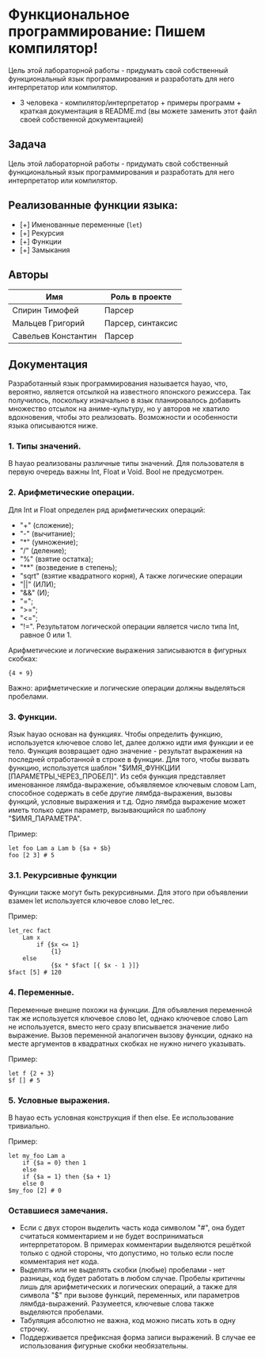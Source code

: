 # Функциональное программирование: Пишем компилятор!

Цель этой лабораторной работы - придумать свой собственный функциональный язык программирования и разработать для него интерпретатор или компилятор.

* 3 человека - компилятор/интерпретатор + примеры программ + краткая документация в README.md (вы можете заменить этот файл своей собственной документацией)

## Задача

Цель этой лабораторной работы - придумать свой собственный функциональный язык программирования и разработать для него интерпретатор или компилятор.

## Реализованные функции языка:

* [+] Именованные переменные (`let`)
* [+] Рекурсия
* [+] Функции
* [+] Замыкания

## Авторы

Имя | Роль в проекте
------------------|---------------------
Спирин Тимофей | Парсер
Мальцев Григорий | Парсер, синтаксис
Савельев Константин | Парсер

## Документация

Разработанный язык программирования называется hayao, что, вероятно, является отсылкой на известного японского режиссера. Так получилось, поскольку изначально в язык планировалось добавить множество отсылок на аниме-культуру, но у авторов не хватило вдохновения, чтобы это реализовать. Возможности и особенности языка описываются ниже.

### 1. Типы значений.
В hayao реализованы различные типы значений. Для пользователя в первую очередь важны Int, Float и Void. Bool не предусмотрен.

### 2. Арифметические операции.
Для Int и Float определен ряд арифметических операций:
- "+" (сложение);
- "-" (вычитание);
- "*" (умножение);
- "/" (деление);
- "%" (взятие остатка);
- "**" (возведение в степень);
- "sqrt" (взятие квадратного корня),
А также логические операции 
- "||" (ИЛИ);
- "&&" (И);
- "=";
- ">=";
- "<=";
- "!=".
Результатом логической операции является число типа Int, равное 0 или 1.

Арифметические и логические выражения записываются в фигурных скобках:
```
{4 + 9}
```
Важно: арифметические и логические операции должны выделяться пробелами.

### 3. Функции.
Язык hayao основан на функциях. Чтобы определить функцию, используется ключевое слово let, далее должно идти имя функции и ее тело. Функция возвращает одно значение - результат выражения на последней отработанной в строке в функции. Для того, чтобы вызвать функцию, используется шаблон "$ИМЯ_ФУНКЦИИ [ПАРАМЕТРЫ_ЧЕРЕЗ_ПРОБЕЛ]". Из себя функция представляет именованное лямбда-выражение, объявляемое ключевым словом Lam, способное содержать в себе другие лямбда-выражения, вызовы функций, условные выражения и т.д. Одно лямбда выражение может иметь только один параметр, вызывающийся по шаблону "$ИМЯ_ПАРАМЕТРА".

Пример:
```
let foo Lam a Lam b {$a + $b}
foo [2 3] # 5
```

### 3.1. Рекурсивные функции
Функции также могут быть рекурсивными. Для этого при объявлении взамен let используется ключевое слово let_rec.

Пример:
```
let_rec fact 
    Lam x   
        if {$x <= 1}
        	{1}
	else   
        	{$x * $fact [{ $x - 1 }]} 
$fact [5] # 120
```

### 4. Переменные.
Переменные внешне похожи на функции. Для объявления переменной так же используется ключевое слово let, однако ключевое слово Lam не используется, вместо него сразу вписывается значение либо выражение. Вызов переменной аналогичен вызову функции, однако на месте аргументов в квадратных скобках не нужно ничего указывать.

Пример:
```
let f {2 + 3}
$f [] # 5
```

### 5. Условные выражения.
В hayao есть условная конструкция if then else. Ее использование тривиально.

Пример:
```
let my_foo Lam a
	if {$a = 0} then 1
	else
	if {$a = 1} then {$a + 1}
	else 0
$my_foo [2] # 0
```

### Оставшиеся замечания.
- Если с двух сторон выделить часть кода символом "#", она будет считаться комментарием и не будет восприниматься интерпретатором. В примерах комментарии выделяются решёткой только с одной стороны, что допустимо, но только если после комментария нет кода.
- Выделять или не выделять скобки (любые) пробелами - нет разницы, код будет работать в любом случае. Пробелы критичны лишь для арифметических и логических операций, а также для символа "$" при вызове функций, переменных, или параметров лямбда-выражений. Разумеется, ключевые слова также выделяются пробелами.
- Табуляция абсолютно не важна, код можно писать хоть в одну строчку.
- Поддерживается префиксная форма записи выражений. В случае ее использования фигурные скобки необязательны.
